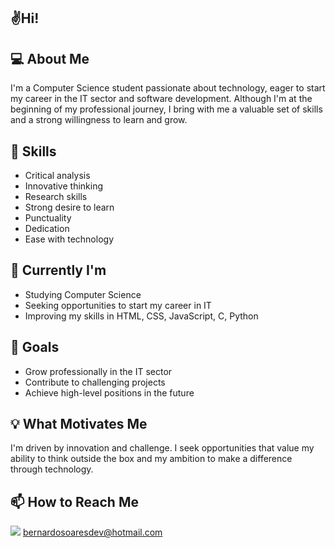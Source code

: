 ## ✌️Hi!

## 💻 About Me
I'm a Computer Science student passionate about technology, eager to start my career in the IT sector and software development. Although I'm at the beginning of my professional journey, I bring with me a valuable set of skills and a strong willingness to learn and grow.

## 🚀 Skills
* Critical analysis
* Innovative thinking
* Research skills
* Strong desire to learn
* Punctuality
* Dedication
* Ease with technology

## 🌱 Currently I'm
* Studying Computer Science
* Seeking opportunities to start my career in IT
* Improving my skills in HTML, CSS, JavaScript, C, Python

## 🔭 Goals
* Grow professionally in the IT sector
* Contribute to challenging projects
* Achieve high-level positions in the future

## 💡 What Motivates Me
I'm driven by innovation and challenge. I seek opportunities that value my ability to think outside the box and my ambition to make a difference through technology.

## 📫 How to Reach Me
<a href="www.linkedin.com/in/besoaresn" target="_blank
"><img src="https://img.shields.io/badge/LinkedIn-0077B5?style=for-the-badge&logo=linkedin&logoColor=white"></a>
bernardosoaresdev@hotmail.com
